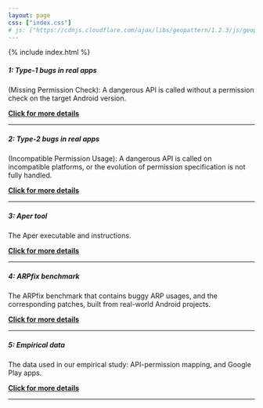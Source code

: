 ```yaml
---
layout: page
css: ["index.css"]
# js: ["https://cdnjs.cloudflare.com/ajax/libs/geopattern/1.2.3/js/geopattern.min.js", "projects.js"]
---
```


{% include index.html %}

##### 1: Type-1 bugs in real apps
(Missing Permission Check): A dangerous API is called without a permission check on the target Android version.

[**Click for more details**](https://aper-project.github.io/type-1)

---

##### 2: Type-2 bugs in real apps
(Incompatible Permission Usage): A dangerous API is called on incompatible platforms, or the evolution of permission specification is not fully handled.

[**Click for more details**](https://aper-project.github.io/type-2)

---

##### 3: Aper tool
The Aper executable and instructions.

[**Click for more details**](https://aper-project.github.io/aper-tool)

---

##### 4: ARPfix benchmark
The ARPfix benchmark that contains buggy ARP usages, and the corresponding patches, built from real-world Android projects.

[**Click for more details**](https://aper-project.github.io/benchmarks)

---

##### 5: Empirical data
The data used in our empirical study: API-permission mapping, and Google Play apps.

[**Click for more details**](https://aper-project.github.io/empiricalstudy)

---

